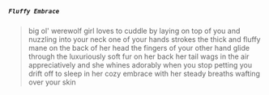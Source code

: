 ##### `Fluffy Embrace`
>big ol' werewolf girl loves to cuddle by laying on top of you and nuzzling into your neck
>one of your hands strokes the thick and fluffy mane on the back of her head
>the fingers of your other hand glide through the luxuriously soft fur on her back
>her tail wags in the air appreciatively and she whines adorably when you stop petting
>you drift off to sleep in her cozy embrace with her steady breaths wafting over your skin